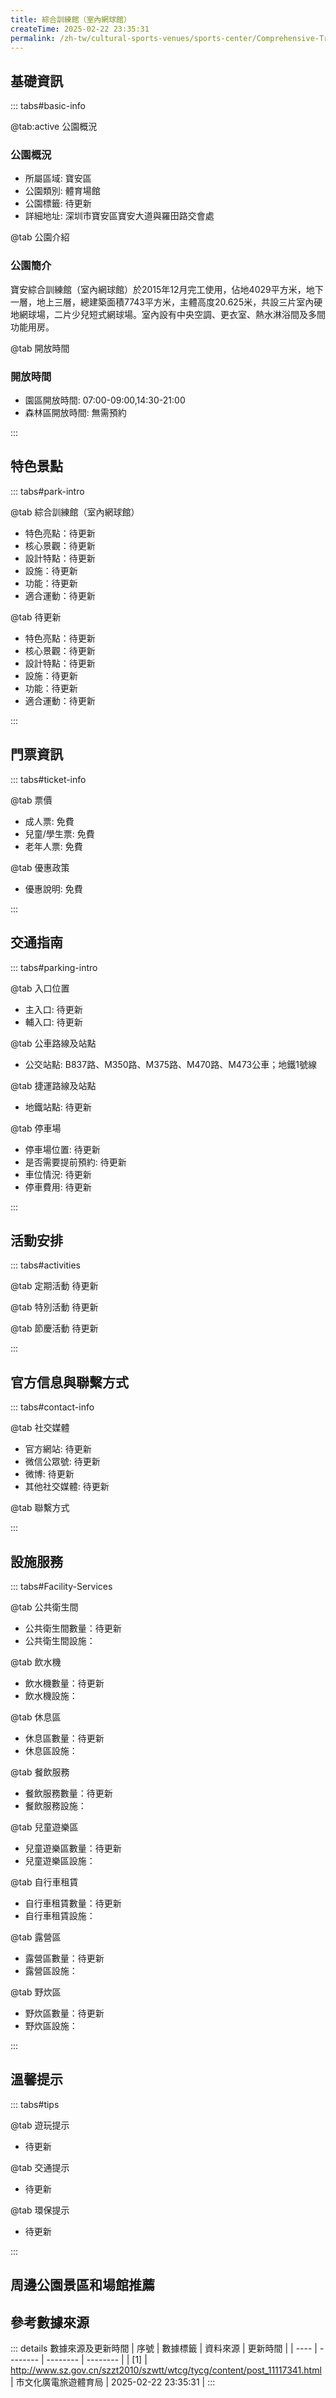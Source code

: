```yaml
---
title: 綜合訓練館（室內網球館）
createTime: 2025-02-22 23:35:31
permalink: /zh-tw/cultural-sports-venues/sports-center/Comprehensive-Training-Hall-(Indoor-Tennis-Hall)/
---
```



<script setup>
import ImageSwiper from '/.vuepress/theme/components/ImageSwiper.vue'
// 轮播图数据
const swiperItems = [
    {
                link: 'http://www.sz.gov.cn/img/4/4097/4097274/11117341.jpg',
                title: '綜合訓練館（室內網球館）',
                description: '寶安綜合訓練館（室內網球館）於2015年12月完工使用，佔地4029平方米，地下一層，地上三層，總建築面積7743平方米，主體高度20.625米，共設三片室內硬地網球場，二片少兒短式網球場。室內設有中...',
                author: '市文化廣電旅遊體育局',
                date: '2025/02/23'
                },
  {
                link: 'http://www.sz.gov.cn/img/4/4097/4097274/11117341.jpg',
                title: '綜合訓練館（室內網球館）',
                description: '寶安綜合訓練館（室內網球館）於2015年12月完工使用，佔地4029平方米，地下一層，地上三層，總建築面積7743平方米，主體高度20.625米，共設三片室內硬地網球場，二片少兒短式網球場。室內設有中...',
                author: '市文化廣電旅遊體育局',
                date: '2025/02/23'
                }
]
// 配置项
const swiperConfig = {
  height: 500,
  showInfo: true
}
</script>
<!-- 轮播图组件 -->
<ImageSwiper :items="swiperItems" :config="swiperConfig" />



## 基礎資訊

::: tabs#basic-info

@tab:active 公園概況
### 公園概況
- 所屬區域: 寶安區
- 公園類別: 體育場館
- 公園標籤: 待更新
- 詳細地址: 深圳市寶安區寶安大道與羅田路交會處

@tab 公園介紹
### 公園簡介
寶安綜合訓練館（室內網球館）於2015年12月完工使用，佔地4029平方米，地下一層，地上三層，總建築面積7743平方米，主體高度20.625米，共設三片室內硬地網球場，二片少兒短式網球場。室內設有中央空調、更衣室、熱水淋浴間及多間功能用房。

@tab 開放時間
### 開放時間
- 園區開放時間: 07:00-09:00,14:30-21:00
- 森林區開放時間: 無需預約

:::

## 特色景點

::: tabs#park-intro

@tab 綜合訓練館（室內網球館）
<ImageCard
image="http://www.sz.gov.cn/img/4/4097/4097274/11117341.jpg"
    title="綜合訓練館（室內網球館）"
    description="寶安綜合訓練館（室內網球館）於2015年12月完工使用，佔地4029平方米，地下一層，地上三層，總建築面積7743平方米，主體高度20.625米，共設三片室內硬地網球場，二片少兒短式網球場。室內設有中央空調、更衣室、熱水淋浴間及多間功能用房。"
    date=""
    author="市文化廣電旅遊體育局"
/>


- 特色亮點：待更新
- 核心景觀：待更新
- 設計特點：待更新
- 設施：待更新
- 功能：待更新
- 適合運動：待更新

@tab 待更新
<ImageCard
image="http://www.sz.gov.cn/img/4/4097/4097274/11117341.jpg"
    title="綜合訓練館（室內網球館）"
    description="寶安綜合訓練館（室內網球館）於2015年12月完工使用，佔地4029平方米，地下一層，地上三層，總建築面積7743平方米，主體高度20.625米，共設三片室內硬地網球場，二片少兒短式網球場。室內設有中央空調、更衣室、熱水淋浴間及多間功能用房。"
    date=""
    author="市文化廣電旅遊體育局"
/>


- 特色亮點：待更新
- 核心景觀：待更新
- 設計特點：待更新
- 設施：待更新
- 功能：待更新
- 適合運動：待更新

:::

## 門票資訊

::: tabs#ticket-info

@tab 票價
- 成人票: 免費
- 兒童/學生票: 免費
- 老年人票: 免費

@tab 優惠政策
- 優惠說明: 免費

:::

## 交通指南

::: tabs#parking-intro

@tab 入口位置
- 主入口: 待更新
- 輔入口: 待更新

@tab 公車路線及站點
- 公交站點: B837路、M350路、M375路、M470路、M473公車；地鐵1號線

@tab 捷運路線及站點
- 地鐵站點: 待更新

@tab 停車場
- 停車場位置: 待更新
- 是否需要提前預約: 待更新
- 車位情況: 待更新
- 停車費用: 待更新

:::

## 活動安排

::: tabs#activities

@tab 定期活動
待更新

@tab 特別活動
待更新

@tab 節慶活動
待更新

:::

## 官方信息與聯繫方式

::: tabs#contact-info

@tab 社交媒體
- 官方網站: 待更新
- 微信公眾號: 待更新
- 微博: 待更新
- 其他社交媒體: 待更新

@tab 聯繫方式

:::

## 設施服務

::: tabs#Facility-Services

@tab 公共衛生間
- 公共衛生間數量：待更新
- 公共衛生間設施：

@tab 飲水機
- 飲水機數量：待更新
- 飲水機設施：

@tab 休息區
- 休息區數量：待更新
- 休息區設施：

@tab 餐飲服務
- 餐飲服務數量：待更新
- 餐飲服務設施：

@tab 兒童遊樂區
- 兒童遊樂區數量：待更新
- 兒童遊樂區設施：

@tab 自行車租賃
- 自行車租賃數量：待更新
- 自行車租賃設施：

@tab 露營區
- 露營區數量：待更新
- 露營區設施：

@tab 野炊區
- 野炊區數量：待更新
- 野炊區設施：

:::

## 溫馨提示

::: tabs#tips

@tab 遊玩提示
- 待更新

@tab 交通提示
- 待更新

@tab 環保提示
- 待更新

:::

## 周邊公園景區和場館推薦

<CardGrid>
  <ImageCard
        image="http://www.sz.gov.cn/img/4/4097/4097275/11117342.jpg"
        title="寶安游泳場館"
        description="寶安游泳場於2006年投入使用，建築面積為2.5萬平方米，建築高度15.27米，其中水域面積達5662.5平方米，游泳場觀眾看台座位1200席。寶安游泳場設有比賽標準池1個、訓練池1個、兒童池1個、幼兒遊樂池2個。寶安游泳池興建有1個50公尺恆溫標準比賽池，10條泳道；1個50公尺恆溫訓練池，4條泳道。 寶安游泳池於2009年9月完工投入使用，建築面積為2.11萬平方米，建築高度為22.25米。游泳池觀眾座位有3000個，殘障座位6個，主席台座位42個，共有停車位900個。游泳池共分三層，內場為兩層，一層有游泳池以及更衣室、保管間、淋浴間、醫務室、比賽功能房等；二層有辦公用房、轉播功能房、音響設備房等；地下室有水處理消毒設備房、空調設備房、配電房及停車場等。"
        href="/zh-tw/cultural-sports-venues/sports-center/Bao'an-Swimming-Pool/"
        author="待更新"
        date="2025/01/02"
      />
      <ImageCard
        image="http://www.sz.gov.cn/img/4/4097/4097275/11117342.jpg"
        title="寶安游泳場館"
        description="寶安游泳場於2006年投入使用，建築面積為2.5萬平方米，建築高度15.27米，其中水域面積達5662.5平方米，游泳場觀眾看台座位1200席。寶安游泳場設有比賽標準池1個、訓練池1個、兒童池1個、幼兒遊樂池2個。寶安游泳池興建有1個50公尺恆溫標準比賽池，10條泳道；1個50公尺恆溫訓練池，4條泳道。 寶安游泳池於2009年9月完工投入使用，建築面積為2.11萬平方米，建築高度為22.25米。游泳池觀眾座位有3000個，殘障座位6個，主席台座位42個，共有停車位900個。游泳池共分三層，內場為兩層，一層有游泳池以及更衣室、保管間、淋浴間、醫務室、比賽功能房等；二層有辦公用房、轉播功能房、音響設備房等；地下室有水處理消毒設備房、空調設備房、配電房及停車場等。"
        href="/zh-tw/cultural-sports-venues/sports-center/Bao'an-Swimming-Pool/"
        author="待更新"
        date="2025/01/02"
      />
    </CardGrid>


## 參考數據來源

::: details 數據來源及更新時間
| 序號 | 數據標籤 | 資料來源 | 更新時間 |
| ---- | -------- | -------- | -------- |
| [1] | http://www.sz.gov.cn/szzt2010/szwtt/wtcg/tycg/content/post_11117341.html | 市文化廣電旅遊體育局 | 2025-02-22 23:35:31 |
:::

